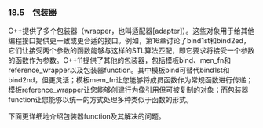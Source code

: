 ### 18.5　包装器

C++提供了多个包装器（wrapper，也叫适配器[adapter]）。这些对象用于给其他编程接口提供更一致或更合适的接口。例如，第16章讨论了bind1st和bind2ed，它们让接受两个参数的函数能够与这样的STL算法匹配，即它要求将接受一个参数的函数作为参数。C++11提供了其他的包装器，包括模板bind、men_fn和reference_wrapper以及包装器function。其中模板bind可替代bind1st和bind2nd，但更灵活；模板mem_fn让您能够将成员函数作为常规函数进行传递；模板reference_wrapper让您能够创建行为像引用但可被复制的对象；而包装器function让您能够以统一的方式处理多种类似于函数的形式。

下面更详细地介绍包装器function及其解决的问题。

